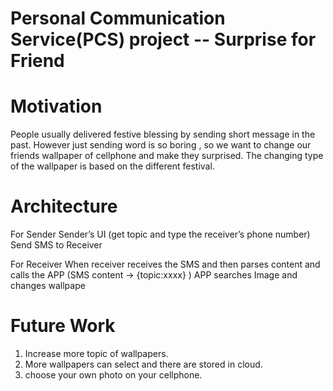 # Personal Communication Service(PCS) project -- Surprise for Friend 

# Motivation

People usually delivered festive blessing by sending short message in the past.
However just sending word is so boring , so we want to change our friends wallpaper of cellphone and make they surprised.
The changing type of the wallpaper is based on the different festival.

# Architecture

For Sender
  Sender’s UI (get topic and type the receiver’s phone number) 
  Send SMS to Receiver

For Receiver
  When receiver receives the SMS and then parses content and calls the APP (SMS content →  {topic:xxxx} )
  APP searches Image and changes wallpape

# Future Work
1. Increase more topic of wallpapers.
2. More wallpapers can select and there are stored in cloud.
3. choose your own photo on your cellphone.
